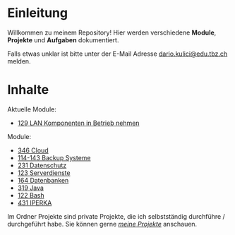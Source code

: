 # Einleitung

Willkommen zu meinem Repository! Hier werden verschiedene **Module**, **Projekte** und **Aufgaben** dokumentiert. 

Falls etwas unklar ist bitte unter der E-Mail Adresse dario.kulici@edu.tbz.ch melden. 

# Inhalte

Aktuelle Module:
- [129 LAN Komponenten in Betrieb nehmen](10_M129_Netzwerkkomponenten/README.md) 

Module: 

- [346 Cloud](01_Module/08_M346_Cloud/README.md) 
- [114-143 Backup Systeme](01_Module/09_M114-143_BackupSys/README) 
- [231 Datenschutz](01_Module/01_M231_Datenschutz/README.md)
- [123 Serverdienste](01_Module/02_M123_Serverdienste/README.md)
- [164 Datenbanken](01_Module/04_M164_Datenbanken/README.md)
- [319 Java](01_Module/03_M319_Java/README.md)
- [122 Bash](01_Module/06_M122_Bash/README.md)
- [431 IPERKA](01_Module/05_M431_IPERKA/README.md) 

Im Ordner Projekte sind private Projekte, die ich selbstständig durchführe / durchgeführt habe. Sie können gerne *[meine Projekte](02_Projekte/README.md)* anschauen.
